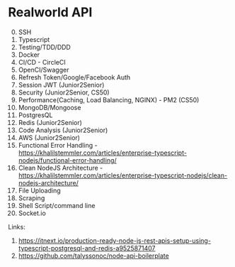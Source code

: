 # Realworld API

0. SSH
1. Typescript
2. Testing/TDD/DDD
3. Docker
4. CI/CD - CircleCI
5. OpenCI/Swagger
6. Refresh Token/Google/Facebook Auth
7. Session JWT (Junior2Senior)
8. Security (Junior2Senior, CS50)
9. Performance(Caching, Load Balancing, NGINX) - PM2 (CS50)
10. MongoDB/Mongoose
11. PostgresQL
12. Redis (Junior2Senior)
13. Code Analysis (Junior2Senior)
14. AWS (Junior2Senior)
15. Functional Error Handling - https://khalilstemmler.com/articles/enterprise-typescript-nodejs/functional-error-handling/
16. Clean NodeJS Architecture - https://khalilstemmler.com/articles/enterprise-typescript-nodejs/clean-nodejs-architecture/
17. File Uploading
18. Scraping
19. Shell Script/command line
20. Socket.io

Links:
1. https://itnext.io/production-ready-node-js-rest-apis-setup-using-typescript-postgresql-and-redis-a9525871407
2. https://github.com/talyssonoc/node-api-boilerplate